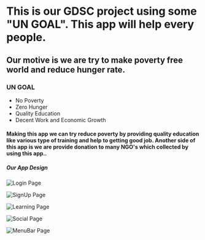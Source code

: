 # This is our GDSC project using some "UN GOAL". This app will help every people.


## Our motive is we are try to make poverty free world and reduce hunger rate.



### UN GOAL 
- No Poverty
- Zero Hunger
- Quality Education
- Decent Work and Economic Growth

#### Making this app we can try reduce poverty by providing quality education like various type of training and help to getting good job. Another side of this app is we are provide donation to many NGO's which collected by using this app..



##### Our App Design
![Login Page](https://user-images.githubusercontent.com/91649558/222943894-9314bd91-cff2-48a5-82e5-f06c927efd3b.jpg)



![SignUp Page](https://user-images.githubusercontent.com/91649558/222943906-9d36a217-08f7-4582-85c5-ff3d1e75ac1e.jpg)



![Learning  Page](https://user-images.githubusercontent.com/91649558/222943909-d3c3de75-3de1-4422-beaf-9519c71bf3b9.jpg)



![Social Page](https://user-images.githubusercontent.com/91649558/222943911-5987a2e8-a81b-42c6-8456-d3a1d4fd3ea8.jpg)



![MenuBar Page](https://user-images.githubusercontent.com/91649558/222943918-f8fb6b94-d31b-4c26-a9ae-25dd6046798f.jpg)

